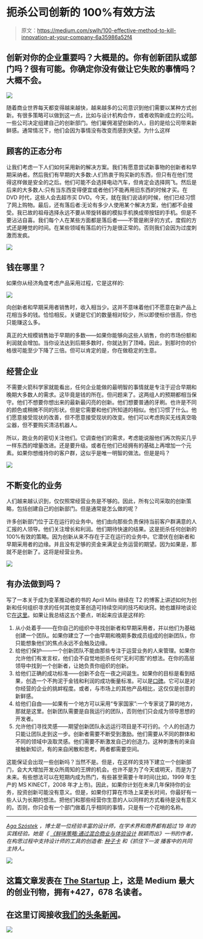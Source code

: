 # 扼杀公司创新的 100%有效方法

> 原文：<https://medium.com/swlh/100-effective-method-to-kill-innovation-at-your-company-6a35986a52f4>

## 创新对你的企业重要吗？大概是的。你有创新团队或部门吗？很有可能。你确定你没有做让它失败的事情吗？大概不会。

![](img/3f13bba6370d8e909a11a95b979a1728.png)

随着商业世界每天都变得越来越快，越来越多的公司意识到他们需要以某种方式创新。有很多策略可以做到这一点，比如与设计机构合作，或者收购新成立的公司。一些公司决定组建自己的创新部门。他们雇佣渴望创新的人，目的是给公司带来新鲜感。通常情况下，他们会因为事情没有改变而感到失望。为什么这样

## 顾客的正态分布

让我们考虑一下人们如何采用新的解决方案。我们有愿意尝试新事物的创新者和早期采纳者。然后我们有早期的大多数:人们热衷于购买新的东西，但只有在他们觉得这样做是安全的之后。他们可能不会选择电动汽车，但肯定会选择网飞。然后是后来的大多数人:只有当东西变得便宜或者他们不能再用旧东西的时候才买。在 DVD 时代，这些人会去超市买 DVD。今天，就在我们说话的时候，他们已经习惯了网上购物。最后，还有落后者:无论有多少人使用某个解决方案，他们都不会接受。我已故的祖母选择永远不要从带旋转器的模拟手机换成带按钮的手机。但是不要沾沾自喜。我们每个人在某些方面都是落后者——不管是刷牙的方式，度假的方式还是睡觉的时间。在某些领域有落后的行为是很正常的。否则我们会因为过度刺激而发疯。

![](img/a51667f946fd02bcbad7cdc74a38bfb2.png)

## 钱在哪里？

如果你从经济角度考虑产品采用过程，它是这样的:

![](img/325796a2e3ed5c19ed177cc02e0c35bf.png)

向创新者和早期采用者销售时，收入相当少。这并不意味着他们不愿意在新产品上花相当多的钱。恰恰相反。关键是它们的数量相对较少，所以即使标价很高，你也只能赚这么多。

真正的大规模销售始于早期的多数——如果你能够向这些人销售，你的市场份额和利润就会增加。当你设法达到后期多数时，你就达到了顶峰。因此，到那时你的价格很可能至少下降了三倍。但可以肯定的是，你在做稳定的生意。

## 经营企业

不需要火箭科学家就能看出，任何企业能做的最明智的事情就是专注于迎合早期和晚期大多数人的需求。这毕竟是钱的所在。但问题来了。这两组人的预期都相当保守。他们不想要你想出来的最新最闪亮的创新。他们想要普通的牙刷。也许是不同的颜色或稍微不同的形状。但是它需要和他们所知道的相似。他们习惯了什么。他们愿意接受现状的改善，但不愿意接受现状的改变。他们可以考虑购买无线真空吸尘器，但不要购买清洁机器人。

所以，跑业务的密切关注他们。它调查他们的需求，考虑能说服他们再次购买几乎一样东西的增量改进。还是要升级。或者在他们已经拥有的基础上再增加一个元素。如果你想维持你的客户群，这似乎是唯一明智的做法。但是是吗？

![](img/3e7d1594d978067c109dc6a5f0dc238e.png)

## 不断变化的业务

人们越来越认识到，仅仅照常经营业务是不够的。因此，所有公司采取的创新策略，包括创建自己的创新部门。但是通常是怎么做的呢？

许多创新部门位于正在运行的业务中。他们由向那些负责保持当前客户群满意的人汇报的人领导。他们关注增长和利润。他们期待快速的结果。这是扼杀任何创新的 100%有效的策略。因为创新从来不存在于正在运行的业务中。它潜伏在创新者和早期采用者的边缘。并且没有足够的资金来满足业务运营的期望。因为如果是，那就不是创新了。这将是经营业务。

![](img/e3dd2334439c78bf48c12097722b4acc.png)

## 有办法做到吗？

写了一本关于成为变革推动者的书的 April Mills 继续在 T2 的博客上讲述如何为创新和任何组织寻求的任何其他变革创造可持续空间的技巧和诀窍。她也雄辩地谈论它[在这里](http://www.catchingthenextwavepodcast.com/207-april-mills)。如果让我总结这五个要点，听起来应该是这样的:

1.  从小处着手——在你自己的组织中寻找创新者和早期采用者，并以他们为基础创建一个团队。如果你建立了一个由早期和晚期多数成员组成的创新团队，你只能想象他们的焦点永远不会触及边缘。
2.  给他们保护——一个创新团队不能由那些专注于运营业务的人来管理。如果你允许他们有发言权，他们会不自觉地扼杀任何“无利可图”的想法。在你的高层领导中找到一个创新者，让她负责你组织的创新。
3.  给他们正确的成功标准——创新不会在一夜之间诞生。如果你的目标是看到结果，创造一个不拘泥于金钱和利润的成功衡量标准。可以是[口碑](/swlh/the-magical-word-of-mouth-e5f71f359634)。它可以是对你经营的企业的挑衅程度。或者，与市场上的其他产品相比，这仅仅是创意的新鲜感。
4.  给他们自由——如果有一个地方可以采用“专家国家”:一个专家说了算的地方，那就是这里。创新团队需要是自我运行的团队，否则他们只会成为领导思想的开发者。
5.  允许他们寻找灵感——期望创新团队永远运行项目是不可行的。个人的创造力只能让团队走到这一步。创新者需要不断受到激励。他们需要从不同的群体和不同的领域中汲取灵感。他们需要不断激发自己的创造力。这种刺激有的来自接触新知识，有的来自闲散和思考。两者都需要空间。

这能保证会出现一些创新吗？当然不是。但是，在这样的支持下建立一个创新部门，会大大增加开发众所周知的王牌的机会。也许不是为了今天或明天，而是为了未来。有些想法可以在短期内成为热门，有些甚至需要十年时间(比如，1999 年生产的 MS KINECT，2008 年才上市)。因此，如果你计划在未来几年保持你的业务，投资创新可能没有意义。但是，如果你打算在市场上呆更长时间，你最好有一些人认为长期的想法。把他们和那些经营你生意的人以同样的方式看待是没有意义的。否则，你只会有一个部门做着几乎相同的事情，只是有一个花哨的名称。

__________________________________________________________________

[*Aga Szóstek*](https://www.linkedin.com/in/agnieszka-sz%C3%B3stek-5aa2321/?originalSubdomain=pl) *，博士是一位经验丰富的设计师，在学术界和商界都有超过 19 年的实践经验。她是《* [*《鲜味策略:通过混合商业与体验设计*](https://www.amazon.com/Umami-Strategy-Mixing-Business-Experience/dp/9063695799/ref=sr_1_1?crid=1UNSXMBNPEFSF&keywords=umami+strategy&qid=1650869781&sprefix=%2Caps%2C140&sr=8-1) *脱颖而出》一书的作者，在构思过程中支持设计师的工具的创造者:* [*种子卡*](https://agaszostek.com/en/seed-cards) *和《抓住下一波* *播客中的共同主持人。*

[![](img/308a8d84fb9b2fab43d66c117fcc4bb4.png)](https://medium.com/swlh)

## 这篇文章发表在 [The Startup](https://medium.com/swlh) 上，这是 Medium 最大的创业刊物，拥有+427，678 名读者。

## 在这里订阅接收[我们的头条新闻](https://growthsupply.com/the-startup-newsletter/)。

[![](img/b0164736ea17a63403e660de5dedf91a.png)](https://medium.com/swlh)